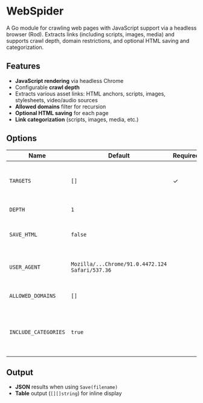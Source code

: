 # WebSpider

A Go module for crawling web pages with JavaScript support via a headless browser (Rod). Extracts links (including scripts, images, media) and supports crawl depth, domain restrictions, and optional HTML saving and categorization.

## Features

- **JavaScript rendering** via headless Chrome  
- Configurable **crawl depth**  
- Extracts various asset links: HTML anchors, scripts, images, stylesheets, video/audio sources  
- **Allowed domains** filter for recursion  
- **Optional HTML saving** for each page  
- **Link categorization** (scripts, images, media, etc.)  

## Options

| Name               | Default                                                                                             | Required | Description                                      |
|--------------------|-----------------------------------------------------------------------------------------------------|----------|--------------------------------------------------|
| `TARGETS`          | `[]`                                                                                                | ✓        | List of URLs to crawl (comma-separated or file)  |
| `DEPTH`            | `1`                                                                                                 |          | Maximum crawl depth                              |
| `SAVE_HTML`        | `false`                                                                                             |          | Save full page HTML (`true` or `false`)          |
| `USER_AGENT`       | `Mozilla/...Chrome/91.0.4472.124 Safari/537.36`                                                     |          | Custom User-Agent string                         |
| `ALLOWED_DOMAINS`  | `[]`                                                                                                |          | Domains to restrict recursion                    |
| `INCLUDE_CATEGORIES` | `true`                                                                                            |          | Categorize links by type (scripts, images, media)|

## Output

- **JSON** results when using `Save(filename)`  
- **Table** output (`[][]string`) for inline display  
